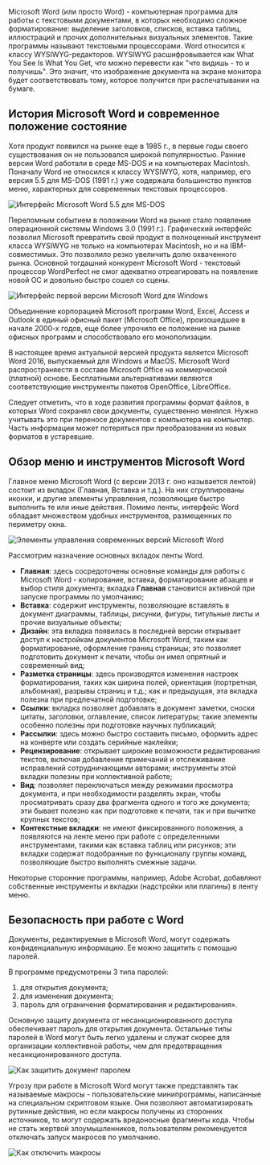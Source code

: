 Microsoft Word (или просто Word) - компьютерная программа для работы с текстовыми документами, в которых необходимо сложное форматирование: выделение заголовков, списков, вставка таблиц, иллюстраций и прочих дополнительных визуальных элементов. Такие программы называют  текстовыми процессорами. Word относится к классу WYSIWYG-редакторов. WYSIWYG расшифровывается как What You See Is What You Get, что можно перевести как "что видишь - то и получишь". Это значит, что изображение документа на экране монитора будет соответствовать тому, которое
получится при распечатывании на бумаге.

## История Microsoft Word и современное положение состояние

Хотя продукт появился на рынке еще в 1985 г., в первые годы своего существования он не пользовался  широкой популярностью. Ранние версии Word работали в среде MS-DOS и на компьютерах Macintosh. Поначалу Word не относился к классу WYSIWYG, хотя, например, его версия 5.5 для MS-DOS (1991 г.) уже содержала большинство пунктов меню, характерных для современных текстовых процессоров.

![Интерфейс Microsoft Word 5.5 для MS-DOS](https://a24.biz/assets/files/handbook/images/3a/fe/3afe8857f789e4c3b47252e823915d14)

Переломным событием в положении Word на рынке стало появление операционной системы Windows 3.0 (1991 г.). Графический интерфейс позволил Microsoft превратить свой продукт в полноценный инструмент класса WYSIWYG не только на компьютерах Macintosh, но и на IBM-совместимых. Это позволило резко увеличить долю охваченного рынка. Основной тогдашний конкурент Microsoft Word - текстовый процессор WordPerfect не смог адекватно отреагировать на появление новой ОС и довольно быстро сошел со сцены.

![Интерфейс первой версии Microsoft Word  для Windows](https://a24.biz/assets/files/handbook/images/67/d2/67d278610c5a63835b77f43a2971fca0)

Объединение корпорацией Microsoft программ Word, Excel, Access и Outlook в единый офисный пакет (Microsoft Office), произошедшее в начале 2000-х годов, еще более упрочило ее  положение   на рынке офисных программ и способствовало его монополизации.

В настоящее время актуальной версией продукта является Microsoft Word 2016, выпускаемый для Windows и MacOS. Microsoft Word распространяестя в составе Microsoft Office на коммерческой (платной) основе. Бесплатными альтернативами являются соответствующие инструменты пакетов OpenOffice, LibreOffice.

Следует отметить, что в ходе развития программы формат файлов, в которых Word сохранял свои документы, существенно менялся. Нужно учитывать это при переносе документов с компьютера на компьютер. Часть информации может потеряться при преобразовании из новых форматов в устаревшие.

## Обзор меню и инструментов Microsoft Word

Главное меню Microsoft Word (с версии 2013 г. оно называется лентой) состоит из вкладок (Главная, Вставка и т.д.). На них сгруппированы иконки, и другие элементы управления, позволяющие быстро выполнить те или иные действия. Помимо ленты, интерфейс Word обладает множеством удобных инструментов, размещенных по периметру окна.

![Элементы управления современных версий Microsoft Word](https://a24.biz/assets/files/handbook/images/f5/ed/f5ed7367a4a34e29967dc7b216082274)

Рассмотрим назначение основных вкладок ленты Word.

* __Главная__: здесь сосредоточены основные команды для работы с Microsoft Word - копирование, вставка, форматирование абзацев и выбор стиля документа; вкладка __Главная__ становится активной при запуске программы по умолчанию;
* __Вставка__: содержит инструменты, позволяющие вставлять в документ диаграммы, таблицы, рисунки, фигуры, титульные листы и прочие визуальные объекты;
* __Дизайн__: эта вкладка появилась в последней версии открывает доступ к настройкам документов Microsoft Word, таким как форматирование, оформление границ страницы; это позволяет подготовить  документ к печати, чтобы он имел опрятный и современный вид;
* __Разметка страницы__: здесь производятся изменения настроек форматирования, таких как ширина полей, ориентация (портретная, альбомная), разрывы страниц и т.д.; как и предыдущая, эта вкладка полезна при предпечатной подготовке;
* __Ссылки__: вкладка позволяет добавлять в документ заметки, сноски цитаты, заголовки, оглавление, список литературы; такие элементы особенно полезны при подготовке научных публикаций;
* __Рассылки__: здесь можно быстро составить письмо, оформить адрес на конверте или создать серийные наклейки;
* __Рецензирование__: открывает широкие возможности редактирования текстов, включая добавление примечаний и отслеживание исправлений сотрудничающими авторами; инструменты этой вкладки полезны при коллективной работе;
* __Вид__: позволяет переключаться между режимами просмотра документа, и при необходимости разделять экран, чтобы просматривать сразу два фрагмента одного и того же документа; эти бывает полезно как при подготовке  к печати, так и при вычитке крупных текстов;
* __Контекстные вкладки__: не имеют фиксированного положения, а появляются на ленте меню при работе с определенными инструментами, такими как вставка таблиц или рисунков; эти вкладки содержат подобранные по функционалу группы команд, позволяющие быстро выполнять смежные задачи.

Некоторые сторонние программы, например, Adobe Acrobat, добавляют собственные  инструменты и вкладки (надстройки или плагины) в ленту меню.

## Безопасность при работе с Word

Документы, редактируемые в Microsoft Word, могут содержать конфиденциальную информацию. Ее можно защитить с помощью паролей.

В программе предусмотрены 3 типа паролей:

1. для открытия документа;
1. для изменения документа;
1. пароль для ограничения форматирования и редактирования».



Основную защиту документа от несанкционированного доступа обеспечивает пароль для открытия документа. Остальные типы паролей в Word могут быть легко удалены и служат скорее для организации коллективной работы, чем для предотвращения несанкционированного доступа.

![Как защитить документ паролем](https://a24.biz/assets/files/handbook/images/7a/1a/7a1ad2fab0cb3c01044ff06dd3d62182)

Угрозу при работе в Microsoft Word могут также представлять так называемые макросы - пользовательские минипрограммы, написанные на специальном скриптовом языке. Они позволяют автоматизировать рутинные действия, но если макросы получены из сторонних источников, то могут содержать вредоносные фрагменты кода. Чтобы не стать жертвой злоумышленников, пользователям рекомендуется отключать запуск макросов по умолчанию.

![Как отключить макросы](https://a24.biz/assets/files/handbook/images/a9/e4/a9e4c00af75d5dc2d521200c381bbb13)
